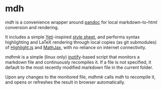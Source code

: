 # mdh

*mdh* is a convenience wrapper around [pandoc][] for local markdown-to-html
conversion and rendering.

It includes a simple [Yeti][]-inspired [style sheet](static/pandoc.css),
and performs syntax highlighting and LaTeX rendering through
local copies (as git submodules) of [Highlight.js][] and [MathJax][],
with no reliance on internet connectivity.

*mdhmk* is a simple (linux only) [inotify][]-based script that monitors a
markdown file and continuously recompiles it.
If a file is not specified, it default to the most recently modified markdown
file in the current folder.

Upon any changes to the monitored file, *mdhmk* calls *mdh* to recompile it,
and opens or refreshes the result in browser automatically.

[pandoc]: http://pandoc.org/index.html
[yeti]: https://bootswatch.com/yeti/
[Highlight.js]: https://highlightjs.org/
[MathJax]: https://www.mathjax.org/
[inotify]: https://linux.die.net/man/7/inotify
